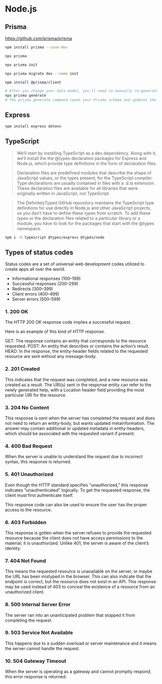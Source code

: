 # Node.js 

## Prisma
https://github.com/prisma/prisma

``` bash
npm install prisma --save-dev

npx prisma

npx prisma init

npx prisma migrate dev --name init

npm install @prisma/client

# After you change your data model, you'll need to manually re-generate Prisma Client to ensure the code inside node_modules/.prisma/client gets updated:
npx prisma generate
# The prisma generate command reads your Prisma schema and updates the generated Prisma Client library inside node_modules/@prisma/client.
```

## Express

``` bash
npm install express dotenv
```

## TypeScript
> We’ll start by installing TypeScript as a dev dependency. Along with it, we’ll install the the @types declaration packages for Express and Node.js, which provide type definitions in the form of declaration files.

> Declaration files are predefined modules that describe the shape of JavaScript values, or the types present, for the TypeScript compiler. Type declarations are usually contained in files with a .d.ts extension. These declaration files are available for all libraries that were originally written in JavaScript, not TypeScript.

> The DefinitelyTyped GitHub repository maintains the TypeScript type definitions for use directly in Node.js and other JavaScript projects, so you don’t have to define these types from scratch. To add these types or the declaration files related to a particular library or a module, you have to look for the packages that start with the @types namespace.

``` bash
npm i -D typescript @types/express @types/node
```

## Types of status codes
Status codes are a set of universal web development codes utilized to create apps all over the world.

- Informational responses (100–199)
- Successful responses (200–299)
- Redirects (300–399)
- Client errors (400–499)
- Server errors (500–599)


### 1. 200 OK
The HTTP 200 OK response code implies a successful request.

Here is an example of this kind of HTTP response.

GET: The response contains an entity that corresponds to the resource requested.
POST: An entity that describes or contains the action’s result.
HEAD: In the response, the entity-header fields related to the requested resource are sent without any message-body.

### 2. 201 Created
This indicates that the request was completed, and a new resource was created as a result. The URI(s) sent in the response entity can refer to the newly generated help, with a Location header field providing the most particular URI for the resource.

### 3. 204 No Content
This response is sent when the server has completed the request and does not need to return an entity-body, but wants updated metainformation. The answer may contain additional or updated metadata in entity-headers, which should be associated with the requested variant if present.

### 4. 400 Bad Request
When the server is unable to understand the request due to incorrect syntax, this response is returned.

### 5. 401 Unauthorized
Even though the HTTP standard specifies “unauthorized,” this response indicates “unauthenticated” logically. To get the requested response, the client must first authenticate itself.

This response code can also be used to ensure the user has the proper access to the resource.

### 6. 403 Forbidden
This response is gotten when the server refuses to provide the requested resource because the client does not have access permissions to the material; it is unauthorized. Unlike 401, the server is aware of the client’s identity.

### 7. 404 Not Found
This means the requested resource is unavailable on the server, or maybe the URL has been mistyped in the browser. This can also indicate that the endpoint is correct, but the resource does not exist in an API. This response may be used instead of 403 to conceal the existence of a resource from an unauthorized client.

### 8. 500 Internal Server Error
The server ran into an unanticipated problem that stopped it from completing the request.


### 9. 503 Service Not Available
This happens due to a sudden overload or server maintenance and it means the server cannot handle the request.

### 10. 504 Gateway Timeout
When the server is operating as a gateway and cannot promptly respond, this error response is returned.
